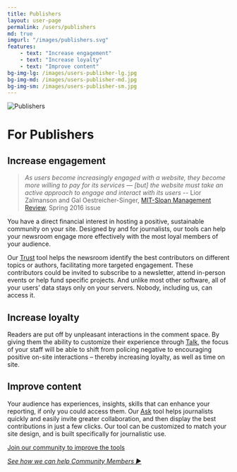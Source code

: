 ```yaml
---
title: Publishers
layout: user-page
permalink: /users/publishers
md: true
imgurl: "/images/publishers.svg"
features:
    - text: "Increase engagement"
    - text: "Increase loyalty"
    - text: "Improve content"
bg-img-lg: /images/users-publisher-lg.jpg
bg-img-md: /images/users-publisher-md.jpg
bg-img-sm: /images/users-publisher-sm.jpg
---
```


![Publishers](/images/publishers.svg)

# For Publishers

## Increase engagement

> <cite>As users become increasingly engaged with a website, they become more willing to pay for its services — [but] the website must take an active approach to engage and interact with its users</cite>
> -- Lior Zalmanson and Gal Oestreicher-Singer, <a href="http://sloanreview.mit.edu/article/turning-content-viewers-into-subscribers/">MIT-Sloan Management Review</a>, Spring 2016 issue
&nbsp;

You have a direct financial interest in hosting a positive, sustainable community on your site. Designed by and for journalists, our tools can help your newsroom engage more effectively with the most loyal members of your audience. 

Our [Trust](/products/trust.html) tool helps the newsroom identify the best contributors on different topics or authors, facilitating more targeted engagement. These contributors could be invited to subscribe to a newsletter, attend in-person events or help fund specific projects. And unlike most other software, all of your users’ data stays only on your servers. Nobody, including us, can access it.

## Increase loyalty

Readers are put off by unpleasant interactions in the comment space. By giving them the ability to customize their experience through [Talk](/products/talk.html), the focus of your staff will be able to shift from policing negative to encouraging positive on-site interactions – thereby increasing loyalty, as well as time on site.

## Improve content

Your audience has experiences, insights, skills that can enhance your reporting, if only you could access them. Our [Ask](/products/ask.html) tool helps journalists quickly and easily invite greater collaboration, and then display the best contributions in just a few clicks. Our tool can be customized to match your site design, and is built specifically for journalistic use.

[Join our community to improve the tools](/contribute.html)
&nbsp; 
 
*[See how we can help Community Members ▶︎](community-members.html)*
